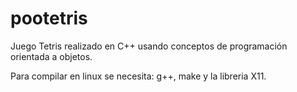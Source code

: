 # pootetris

Juego Tetris realizado en C++ usando conceptos de programación orientada a objetos.

Para compilar en linux se necesita: g++, make y la libreria X11.